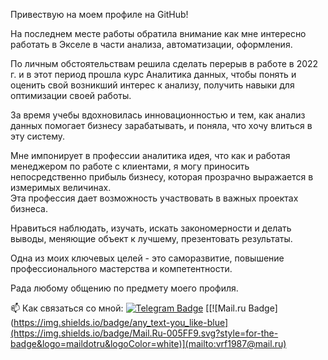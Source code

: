 Привествую на моем профиле на GitHub!

На последнем месте работы обратила внимание как мне интересно работать в Экселе в части анализа, автоматизации, оформления.   

По личным обстоятельствам решила сделать перерыв в работе в 2022 г. и в этот период прошла курс Аналитика данных, чтобы понять и оценить свой возникший интерес к анализу, получить навыки для оптимизации своей работы.

За время учебы вдохновилась инновационностью и тем, как анализ данных помогает бизнесу зарабатывать, и поняла, что хочу влиться в эту систему.   

Мне импонирует в профессии аналитика идея, что как и работая менеджером по работе с клиентами, я могу приносить непосредственно прибыль бизнесу, которая прозрачно выражается в измеримых величинах.   
Эта профессия дает возможность участвовать в важных проектах бизнеса. 

Нравиться наблюдать, изучать, искать закономерности и делать выводы, меняющие объект к лучшему, презентовать результаты.

Одна из моих ключевых целей - это саморазвитие, повышение профессионального мастерства и компетентности. 

Рада любому общению по предмету моего профиля. 

:mailbox: Как связаться со мной: [![Telegram Badge](https://img.shields.io/badge/-ReginaVildanova-blue?style=flat&logo=Telegram&logoColor=white)](https://t.me/ReginaVild) [[![Mail.ru Badge](https://img.shields.io/badge/any_text-you_like-blue](https://img.shields.io/badge/Mail.Ru-005FF9.svg?style=for-the-badge&logo=maildotru&logoColor=white)](mailto:vrf1987@mail.ru)

